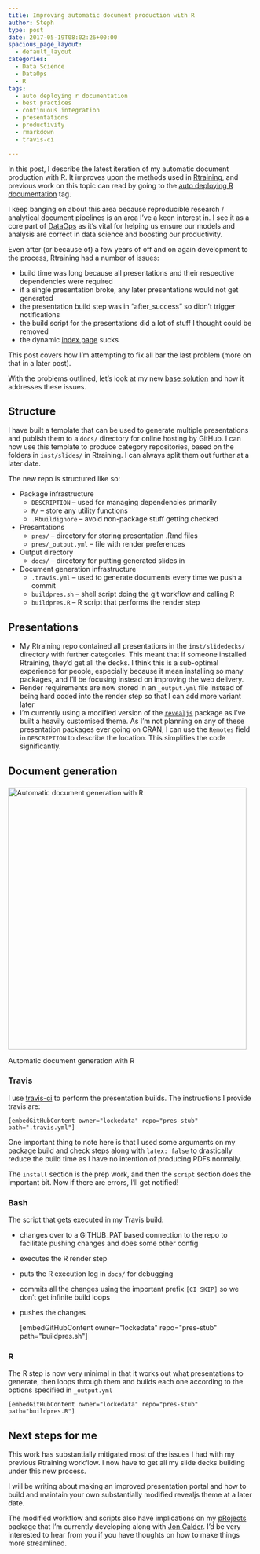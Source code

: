 ```yaml
---
title: Improving automatic document production with R
author: Steph
type: post
date: 2017-05-19T08:02:26+00:00
spacious_page_layout:
  - default_layout
categories:
  - Data Science
  - DataOps
  - R
tags:
  - auto deploying r documentation
  - best practices
  - continuous integration
  - presentations
  - productivity
  - rmarkdown
  - travis-ci

---
```

In this post, I describe the latest iteration of my automatic document production with R. It improves upon the methods used in [Rtraining][1], and previous work on this topic can read by going to the [auto deploying R documentation][2] tag.

I keep banging on about this area because reproducible research / analytical document pipelines is an area I&#8217;ve a keen interest in. I see it as a core part of [DataOps][3] as it&#8217;s vital for helping us ensure our models and analysis are correct in data science and boosting our productivity.

Even after (or because of) a few years of off and on again development to the process, Rtraining had a number of issues:

  * build time was long because all presentations and their respective dependencies were required
  * if a single presentation broke, any later presentations would not get generated
  * the presentation build step was in &#8220;after_success&#8221; so didn&#8217;t trigger notifications
  * the build script for the presentations did a lot of stuff I thought could be removed
  * the dynamic [index page][4] sucks

This post covers how I&#8217;m attempting to fix all bar the last problem (more on that in a later post).

With the problems outlined, let&#8217;s look at my new [base solution][5] and how it addresses these issues.

## Structure

I have built a template that can be used to generate multiple presentations and publish them to a `docs/` directory for online hosting by GitHub. I can now use this template to produce category repositories, based on the folders in `inst/slides/` in Rtraining. I can always split them out further at a later date.

The new repo is structured like so:

  * Package infrastructure 
      * `DESCRIPTION` &#8211; used for managing dependencies primarily
      * `R/` &#8211; store any utility functions
      * `.Rbuildignore` &#8211; avoid non-package stuff getting checked
  * Presentations 
      * `pres/` &#8211; directory for storing presentation .Rmd files
      * `pres/_output.yml` &#8211; file with render preferences
  * Output directory 
      * `docs/` &#8211; directory for putting generated slides in
  * Document generation infrastructure 
      * `.travis.yml` &#8211; used to generate documents every time we push a commit
      * `buildpres.sh` &#8211; shell script doing the git workflow and calling R
      * `buildpres.R` &#8211; R script that performs the render step

## Presentations

  * My Rtraining repo contained all presentations in the `inst/slidedecks/` directory with further categories. This meant that if someone installed Rtraining, they&#8217;d get all the decks. I think this is a sub-optimal experience for people, especially because it mean installing so many packages, and I&#8217;ll be focusing instead on improving the web delivery.
  * Render requirements are now stored in an `_output.yml` file instead of being hard coded into the render step so that I can add more variant later
  * I&#8217;m currently using a modified version of the [`revealjs`][6] package as I&#8217;ve built a heavily customised theme. As I&#8217;m not planning on any of these presentation packages ever going on CRAN, I can use the `Remotes` field in `DESCRIPTION` to describe the location. This simplifies the code significantly.

## Document generation<figure id="attachment_62216" style="width: 485px" class="wp-caption aligncenter">

<img src="http://res.cloudinary.com/lockedata/image/upload/v1499849500/processflow_ho0b1d.png" alt="Automatic document generation with R" width="485" height="534" class="size-full wp-image-62216" /><figcaption class="wp-caption-text">Automatic document generation with R</figcaption></figure> 

### Travis

I use [travis-ci][7] to perform the presentation builds. The instructions I provide travis are:

    [embedGitHubContent owner="lockedata" repo="pres-stub" path=".travis.yml"]
    

One important thing to note here is that I used some arguments on my package build and check steps along with `latex: false` to drastically reduce the build time as I have no intention of producing PDFs normally.

The `install` section is the prep work, and then the `script` section does the important bit. Now if there are errors, I&#8217;ll get notified!

### Bash

The script that gets executed in my Travis build:

  * changes over to a GITHUB_PAT based connection to the repo to facilitate pushing changes and does some other config
  * executes the R render step
  * puts the R execution log in `docs/` for debugging
  * commits all the changes using the important prefix `[CI SKIP]` so we don&#8217;t get infinite build loops
  * pushes the changes

    [embedGitHubContent owner="lockedata" repo="pres-stub" path="buildpres.sh"]
    

### R

The R step is now very minimal in that it works out what presentations to generate, then loops through them and builds each one according to the options specified in `_output.yml`

    [embedGitHubContent owner="lockedata" repo="pres-stub" path="buildpres.R"]
    

## Next steps for me

This work has substantially mitigated most of the issues I had with my previous Rtraining workflow. I now have to get all my slide decks building under this new process.

I will be writing about making an improved presentation portal and how to build and maintain your own substantially modified revealjs theme at a later date.

The modified workflow and scripts also have implications on my [pRojects][8] package that I&#8217;m currently developing along with [Jon Calder][9]. I&#8217;d be very interested to hear from you if you have thoughts on how to make things more streamlined.

 [1]: https://github.com/stephlocke/Rtraining
 [2]: https://itsalocke.com/tag/auto-deploying-r-documentation/
 [3]: https://itsalocke.com/dataops-its-a-thing-honest/
 [4]: https://stephlocke.info/Rtraining/
 [5]: https://github.com/lockedata/pres-stub
 [6]: https://cran.r-project.org/package=revealjs
 [7]: https://travis-ci.org
 [8]: https://github.com/lockedata/pRojects
 [9]: https://twitter.com/jonmcalder